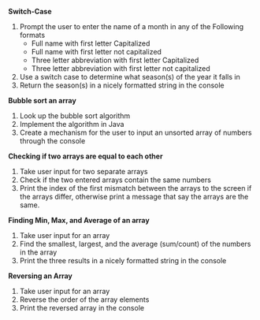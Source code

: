 **Switch-Case**

1. Prompt the user to enter the name of a month in any of the Following formats
	- Full name with first letter Capitalized
	- Full name with first letter not capitalized
	- Three letter abbreviation with first letter Capitalized
	- Three letter abbreviation with first letter not capitalized
2. Use a switch case to determine what season(s) of the year it falls in
3. Return the season(s) in a nicely formatted string in the console

**Bubble sort an array**

1. Look up the bubble sort algorithm
2. Implement the algorithm in Java
3. Create a mechanism for the user to input an unsorted array of numbers through the console

**Checking if two arrays are equal to each other**

1. Take user input for two separate arrays
2. Check if the two entered arrays contain the same numbers
3. Print the index of the first mismatch between the arrays to the screen if the arrays differ, otherwise print a message that say the arrays are the same.

**Finding Min, Max, and Average of an array**

1. Take user input for an array
2. Find the smallest, largest, and the average (sum/count) of the numbers in the array
3. Print the three results in a nicely formatted string in the console

**Reversing an Array**

1. Take user input for an array
2. Reverse the order of the array elements
3. Print the reversed array in the console
